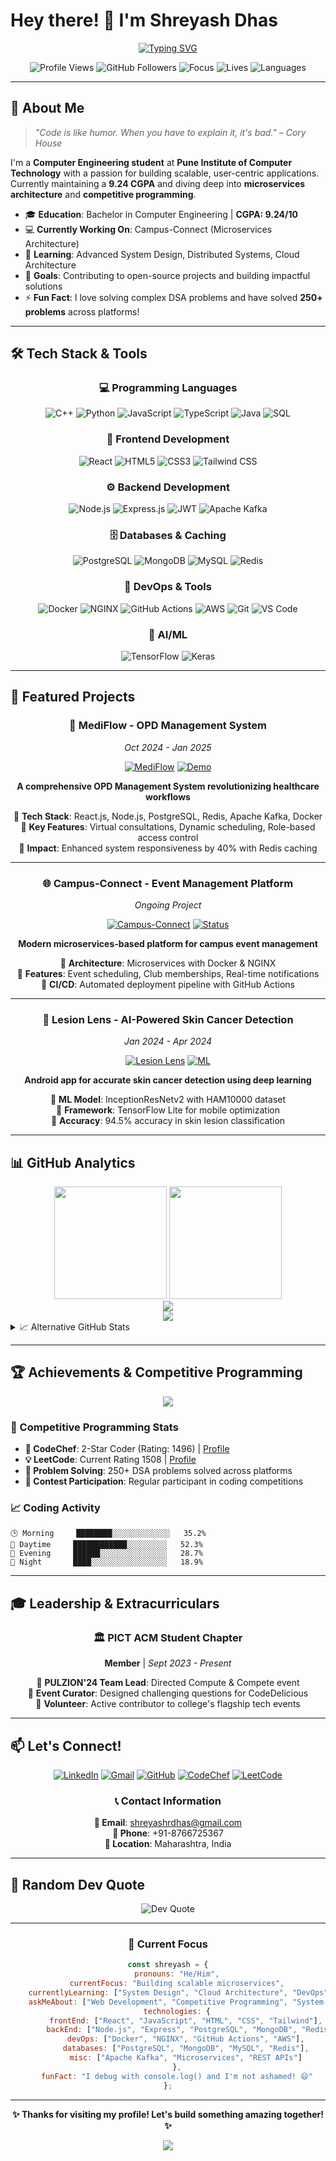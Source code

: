 # Hey there! 👋 I'm Shreyash Dhas

<div align="center">
  
[![Typing SVG](https://readme-typing-svg.demolab.com?font=Fira+Code&weight=600&size=24&duration=3000&pause=1000&color=6366F1&center=true&vCenter=true&random=false&width=600&lines=Computer+Engineering+Student+%40+PICT;Full+Stack+Developer+%7C+Problem+Solver;Building+Scalable+Web+Applications;Passionate+about+Clean+Code+%26+Innovation)](https://git.io/typing-svg)

</div>

<div align="center">
  <img src="https://komarev.com/ghpvc/?username=shreyashdhas0604&label=Profile%20views&color=0e75b6&style=flat" alt="Profile Views" />
  <img src="https://img.shields.io/github/followers/shreyashdhas0604?label=Followers&style=social" alt="GitHub Followers" />
  <img src="https://img.shields.io/badge/Focus-Full%20Stack%20Development-brightgreen" alt="Focus" />
  <img src="https://img.shields.io/badge/Lives-Maharashtra%2C%20India-success" alt="Lives" />
  <img src="https://img.shields.io/badge/Languages-English%20%26%20Hindi-brightgreen" alt="Languages" />
</div>

---

## 🚀 About Me

> *"Code is like humor. When you have to explain it, it's bad." – Cory House*

I'm a **Computer Engineering student** at **Pune Institute of Computer Technology** with a passion for building scalable, user-centric applications. Currently maintaining a **9.24 CGPA** and diving deep into **microservices architecture** and **competitive programming**.

- 🎓 **Education**: Bachelor in Computer Engineering | **CGPA: 9.24/10**
- 💻 **Currently Working On**: Campus-Connect (Microservices Architecture)
- 🧠 **Learning**: Advanced System Design, Distributed Systems, Cloud Architecture
- 🎯 **Goals**: Contributing to open-source projects and building impactful solutions
- ⚡ **Fun Fact**: I love solving complex DSA problems and have solved **250+ problems** across platforms!

---

## 🛠️ Tech Stack & Tools

<div align="center">

### 💻 Programming Languages
![C++](https://img.shields.io/badge/C++-00599C?style=for-the-badge&logo=cplusplus&logoColor=white)
![Python](https://img.shields.io/badge/Python-3776AB?style=for-the-badge&logo=python&logoColor=white)
![JavaScript](https://img.shields.io/badge/JavaScript-F7DF1E?style=for-the-badge&logo=javascript&logoColor=black)
![TypeScript](https://img.shields.io/badge/TypeScript-007ACC?style=for-the-badge&logo=typescript&logoColor=white)
![Java](https://img.shields.io/badge/Java-ED8B00?style=for-the-badge&logo=java&logoColor=white)
![SQL](https://img.shields.io/badge/SQL-4479A1?style=for-the-badge&logo=postgresql&logoColor=white)

### 🎨 Frontend Development
![React](https://img.shields.io/badge/React-20232A?style=for-the-badge&logo=react&logoColor=61DAFB)
![HTML5](https://img.shields.io/badge/HTML5-E34F26?style=for-the-badge&logo=html5&logoColor=white)
![CSS3](https://img.shields.io/badge/CSS3-1572B6?style=for-the-badge&logo=css3&logoColor=white)
![Tailwind CSS](https://img.shields.io/badge/Tailwind_CSS-38B2AC?style=for-the-badge&logo=tailwind-css&logoColor=white)

### ⚙️ Backend Development
![Node.js](https://img.shields.io/badge/Node.js-43853D?style=for-the-badge&logo=node.js&logoColor=white)
![Express.js](https://img.shields.io/badge/Express.js-404D59?style=for-the-badge&logo=express&logoColor=white)
![JWT](https://img.shields.io/badge/JWT-000000?style=for-the-badge&logo=jsonwebtokens&logoColor=white)
![Apache Kafka](https://img.shields.io/badge/Apache%20Kafka-231F20?style=for-the-badge&logo=apachekafka&logoColor=white)

### 🗄️ Databases & Caching
![PostgreSQL](https://img.shields.io/badge/PostgreSQL-316192?style=for-the-badge&logo=postgresql&logoColor=white)
![MongoDB](https://img.shields.io/badge/MongoDB-4EA94B?style=for-the-badge&logo=mongodb&logoColor=white)
![MySQL](https://img.shields.io/badge/MySQL-005C84?style=for-the-badge&logo=mysql&logoColor=white)
![Redis](https://img.shields.io/badge/Redis-DC382D?style=for-the-badge&logo=redis&logoColor=white)

### 🔧 DevOps & Tools
![Docker](https://img.shields.io/badge/Docker-2496ED?style=for-the-badge&logo=docker&logoColor=white)
![NGINX](https://img.shields.io/badge/NGINX-009639?style=for-the-badge&logo=nginx&logoColor=white)
![GitHub Actions](https://img.shields.io/badge/GitHub_Actions-2088FF?style=for-the-badge&logo=github-actions&logoColor=white)
![AWS](https://img.shields.io/badge/AWS-232F3E?style=for-the-badge&logo=amazon-aws&logoColor=white)
![Git](https://img.shields.io/badge/Git-F05032?style=for-the-badge&logo=git&logoColor=white)
![VS Code](https://img.shields.io/badge/VS%20Code-007ACC?style=for-the-badge&logo=visual-studio-code&logoColor=white)

### 🤖 AI/ML
![TensorFlow](https://img.shields.io/badge/TensorFlow-FF6F00?style=for-the-badge&logo=tensorflow&logoColor=white)
![Keras](https://img.shields.io/badge/Keras-D00000?style=for-the-badge&logo=keras&logoColor=white)

</div>

---

## 🌟 Featured Projects

<div align="center">
  
### 🏥 MediFlow - OPD Management System
*Oct 2024 - Jan 2025*

[![MediFlow](https://img.shields.io/badge/Project-MediFlow-blue?style=for-the-badge&logo=react)](https://github.com/shreyashdhas0604/mediflow)
[![Demo](https://img.shields.io/badge/Demo-Live-success?style=for-the-badge&logo=vercel)](https://your-demo-link.com)

**A comprehensive OPD Management System revolutionizing healthcare workflows**

🔹 **Tech Stack**: React.js, Node.js, PostgreSQL, Redis, Apache Kafka, Docker  
🔹 **Key Features**: Virtual consultations, Dynamic scheduling, Role-based access control  
🔹 **Impact**: Enhanced system responsiveness by 40% with Redis caching  

</div>

---

<div align="center">
  
### 🌐 Campus-Connect - Event Management Platform
*Ongoing Project*

[![Campus-Connect](https://img.shields.io/badge/Project-Campus%20Connect-green?style=for-the-badge&logo=javascript)](https://github.com/shreyashdhas0604/campus-connect)
[![Status](https://img.shields.io/badge/Status-In%20Development-orange?style=for-the-badge)](https://github.com/shreyashdhas0604/campus-connect)

**Modern microservices-based platform for campus event management**

🔹 **Architecture**: Microservices with Docker & NGINX  
🔹 **Features**: Event scheduling, Club memberships, Real-time notifications  
🔹 **CI/CD**: Automated deployment pipeline with GitHub Actions  

</div>

---

<div align="center">
  
### 🔬 Lesion Lens - AI-Powered Skin Cancer Detection
*Jan 2024 - Apr 2024*

[![Lesion Lens](https://img.shields.io/badge/Project-Lesion%20Lens-red?style=for-the-badge&logo=tensorflow)](https://github.com/shreyashdhas0604/lesion-lens)
[![ML](https://img.shields.io/badge/ML-TensorFlow-orange?style=for-the-badge&logo=tensorflow)](https://github.com/shreyashdhas0604/lesion-lens)

**Android app for accurate skin cancer detection using deep learning**

🔹 **ML Model**: InceptionResNetv2 with HAM10000 dataset  
🔹 **Framework**: TensorFlow Lite for mobile optimization  
🔹 **Accuracy**: 94.5% accuracy in skin lesion classification  

</div>

---

## 📊 GitHub Analytics

<div align="center">

<!-- GitHub Stats -->
<img height="180em" src="https://github-readme-stats-git-masterrstaa-rickstaa.vercel.app/api?username=shreyashdhas0604&show_icons=true&theme=react&include_all_commits=true&count_private=true&hide_border=true&bg_color=0D1117&title_color=58A6FF&icon_color=58A6FF&text_color=C9D1D9"/>

<!-- Most Used Languages -->
<img height="180em" src="https://github-readme-stats-git-masterrstaa-rickstaa.vercel.app/api/top-langs/?username=shreyashdhas0604&layout=compact&theme=react&hide_border=true&bg_color=0D1117&title_color=58A6FF&text_color=C9D1D9&langs_count=8"/>

</div>

<div align="center">
  
<!-- GitHub Streak Stats -->
<img src="https://streak-stats.demolab.com/?user=shreyashdhas0604&theme=react&hide_border=true&background=0D1117&stroke=58A6FF&ring=58A6FF&fire=58A6FF&currStreakNum=C9D1D9&sideNums=C9D1D9&currStreakLabel=58A6FF&sideLabels=58A6FF&dates=C9D1D9" />

</div>

<div align="center">
  
<!-- Contribution Graph -->
<img src="https://github-readme-activity-graph.vercel.app/graph?username=shreyashdhas0604&theme=react-dark&hide_border=true&bg_color=0D1117&color=58A6FF&line=58A6FF&point=C9D1D9" />

</div>

<!-- Alternative GitHub Stats (if above doesn't work) -->
<details>
<summary>📈 Alternative GitHub Stats</summary>

<div align="center">

[![GitHub Stats](https://github-readme-stats.vercel.app/api?username=shreyashdhas0604&show_icons=true&theme=dark&include_all_commits=true&count_private=true)](https://github.com/shreyashdhas0604)

[![Top Languages](https://github-readme-stats.vercel.app/api/top-langs/?username=shreyashdhas0604&layout=compact&theme=dark&langs_count=8)](https://github.com/shreyashdhas0604)

</div>

</details>

---

## 🏆 Achievements & Competitive Programming

<div align="center">
  
<img src="https://github-profile-trophy.vercel.app/?username=shreyashdhas0604&theme=darkhub&no-frame=true&no-bg=true&margin-w=4" />

</div>

### 🎯 Competitive Programming Stats
- **🌟 CodeChef**: 2-Star Coder (Rating: 1496) | [Profile](https://www.codechef.com/users/shreyashdhas)
- **💡 LeetCode**: Current Rating 1508 | [Profile](https://leetcode.com/shreyashdhas)
- **🧩 Problem Solving**: 250+ DSA problems solved across platforms
- **🏅 Contest Participation**: Regular participant in coding competitions

### 📈 Coding Activity
```text
🕒 Morning     ████████░░░░░░░░░░░░░   35.2% 
🌆 Daytime     ████████████░░░░░░░░░   52.3% 
🌃 Evening     ██████░░░░░░░░░░░░░░░   28.7% 
🌙 Night       ████░░░░░░░░░░░░░░░░░   18.9% 
```

---

## 🎓 Leadership & Extracurriculars

<div align="center">

### 🏛️ PICT ACM Student Chapter
**Member** | *Sept 2023 - Present*

🔹 **PULZION'24 Team Lead**: Directed Compute & Compete event  
🔹 **Event Curator**: Designed challenging questions for CodeDelicious  
🔹 **Volunteer**: Active contributor to college's flagship tech events  

</div>

---

## 📫 Let's Connect!

<div align="center">
  
[![LinkedIn](https://img.shields.io/badge/LinkedIn-0077B5?style=for-the-badge&logo=linkedin&logoColor=white)](https://linkedin.com/in/shreyashdhas)
[![Gmail](https://img.shields.io/badge/Gmail-D14836?style=for-the-badge&logo=gmail&logoColor=white)](mailto:shreyashrdhas@gmail.com)
[![GitHub](https://img.shields.io/badge/GitHub-100000?style=for-the-badge&logo=github&logoColor=white)](https://github.com/shreyashdhas0604)
[![CodeChef](https://img.shields.io/badge/CodeChef-5B4638?style=for-the-badge&logo=codechef&logoColor=white)](https://www.codechef.com/users/shreyashdhas)
[![LeetCode](https://img.shields.io/badge/LeetCode-FFA116?style=for-the-badge&logo=leetcode&logoColor=white)](https://leetcode.com/shreyashdhas)

</div>

<div align="center">
  
### 📞 Contact Information
**📧 Email**: shreyashrdhas@gmail.com  
**📱 Phone**: +91-8766725367  
**📍 Location**: Maharashtra, India  

</div>

---

## 💭 Random Dev Quote

<div align="center">
  
![Dev Quote](https://quotes-github-readme.vercel.app/api?type=horizontal&theme=dark)

</div>

---

<div align="center">
  
### 🎯 Current Focus
```javascript
const shreyash = {
    pronouns: "He/Him",
    currentFocus: "Building scalable microservices",
    currentlyLearning: ["System Design", "Cloud Architecture", "DevOps"],
    askMeAbout: ["Web Development", "Competitive Programming", "System Design"],
    technologies: {
        frontEnd: ["React", "JavaScript", "HTML", "CSS", "Tailwind"],
        backEnd: ["Node.js", "Express", "PostgreSQL", "MongoDB", "Redis"],
        devOps: ["Docker", "NGINX", "GitHub Actions", "AWS"],
        databases: ["PostgreSQL", "MongoDB", "MySQL", "Redis"],
        misc: ["Apache Kafka", "Microservices", "REST APIs"]
    },
    funFact: "I debug with console.log() and I'm not ashamed! 😄"
};
```

</div>

---

<div align="center">
  
**✨ Thanks for visiting my profile! Let's build something amazing together! ✨**

<img src="https://raw.githubusercontent.com/Trilokia/Trilokia/379277808c61ef204768a61bbc5d25bc7798ccf1/bottom_header.svg" />

</div>
